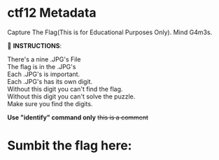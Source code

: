 
# ctf12 Metadata
Capture The Flag(This is for Educational Purposes Only). Mind G4m3s.

📝 **INSTRUCTIONS**:

There's a nine .JPG's File \
The flag is in the .JPG's \
Each .JPG's is important. \
Each .JPG's has its own digit. \
Without this digit you can't find the flag. \
Without this digit you can't solve the puzzle. \
Make sure you find the digits.

**Use "identify" command only**
~~this is a comment~~

# Sumbit the flag here:
